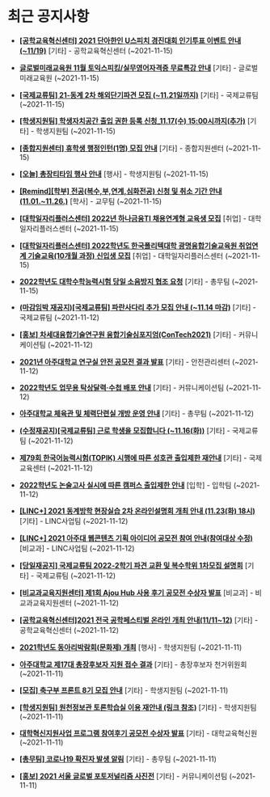 # 최근 공지사항

* **[[공학교육혁신센터] 2021 단아한인 U스피치 경진대회 인기투표 이벤트 안내(~11/19)](http://ajou.ac.kr/kr/ajou/notice.do?mode=view&amp;articleNo=114939&amp;article.offset=0&amp;articleLimit=30)**
 [기타] - 공학교육혁신센터 (~2021-11-15)

* **[글로벌미래교육원 11월 토익스피킹/실무영어자격증 무료특강 안내](http://ajou.ac.kr/kr/ajou/notice.do?mode=view&amp;articleNo=114934&amp;article.offset=0&amp;articleLimit=30)**
 [기타] - 글로벌미래교육원 (~2021-11-15)

* **[[국제교류팀] 21-동계 2차 해외단기파견 모집 (~11.21일까지)](http://ajou.ac.kr/kr/ajou/notice.do?mode=view&amp;articleNo=114933&amp;article.offset=0&amp;articleLimit=30)**
 [기타] - 국제교류팀 (~2021-11-15)

* **[[학생지원팀] 학생자치공간 출입 권한 등록 신청_11.17(수) 15:00시까지(추가)](http://ajou.ac.kr/kr/ajou/notice.do?mode=view&amp;articleNo=114932&amp;article.offset=0&amp;articleLimit=30)**
 [기타] - 학생지원팀 (~2021-11-15)

* **[[종합지원센터] 휴학생 행정인턴(1명) 모집 안내](http://ajou.ac.kr/kr/ajou/notice.do?mode=view&amp;articleNo=114929&amp;article.offset=0&amp;articleLimit=30)**
 [기타] - 종합지원센터 (~2021-11-15)

* **[[오늘] 총장티타임 행사 안내](http://ajou.ac.kr/kr/ajou/notice.do?mode=view&amp;articleNo=114928&amp;article.offset=0&amp;articleLimit=30)**
 [행사] - 학생지원팀 (~2021-11-15)

* **[[Remind][학부] 전공(복수,부,연계,심화전공) 신청 및 취소 기간 안내 (11.01.~11.26.)](http://ajou.ac.kr/kr/ajou/notice.do?mode=view&amp;articleNo=114924&amp;article.offset=0&amp;articleLimit=30)**
 [학사] - 교무팀 (~2021-11-15)

* **[[대학일자리플러스센터] 2022년 하나금융TI 채용연계형 교육생 모집](http://ajou.ac.kr/kr/ajou/notice.do?mode=view&amp;articleNo=114921&amp;article.offset=0&amp;articleLimit=30)**
 [취업] - 대학일자리플러스센터 (~2021-11-15)

* **[[대학일자리플러스센터] 2022학년도 한국폴리텍대학 광명융합기술교육원 취업연계 기술교육(10개월 과정) 신입생 모집](http://ajou.ac.kr/kr/ajou/notice.do?mode=view&amp;articleNo=114920&amp;article.offset=0&amp;articleLimit=30)**
 [취업] - 대학일자리플러스센터 (~2021-11-15)

* **[2022학년도 대학수학능력시험 당일 소음방지 협조 요청](http://ajou.ac.kr/kr/ajou/notice.do?mode=view&amp;articleNo=114919&amp;article.offset=0&amp;articleLimit=30)**
 [기타] - 총무팀 (~2021-11-15)

* **[(마감임박 재공지)[국제교류팀] 파란사다리 추가 모집 안내 (~11.14 마감)](http://ajou.ac.kr/kr/ajou/notice.do?mode=view&amp;articleNo=114891&amp;article.offset=0&amp;articleLimit=30)**
 [기타] - 국제교류팀 (~2021-11-12)

* **[[홍보] 차세대융합기술연구원 융합기술심포지엄(ConTech2021)](http://ajou.ac.kr/kr/ajou/notice.do?mode=view&amp;articleNo=114884&amp;article.offset=0&amp;articleLimit=30)**
 [기타] - 커뮤니케이션팀 (~2021-11-12)

* **[2021년 아주대학교 연구실 안전 공모전 결과 발표](http://ajou.ac.kr/kr/ajou/notice.do?mode=view&amp;articleNo=114883&amp;article.offset=0&amp;articleLimit=30)**
 [기타] - 안전관리센터 (~2021-11-12)

* **[2022학년도 업무용 탁상달력·수첩 배포 안내](http://ajou.ac.kr/kr/ajou/notice.do?mode=view&amp;articleNo=114882&amp;article.offset=0&amp;articleLimit=30)**
 [기타] - 커뮤니케이션팀 (~2021-11-12)

* **[아주대학교 체육관 및 체력단련실 개방 운영 안내](http://ajou.ac.kr/kr/ajou/notice.do?mode=view&amp;articleNo=114880&amp;article.offset=0&amp;articleLimit=30)**
 [기타] - 총무팀 (~2021-11-12)

* **[(수정재공지)[국제교류팀] 근로 학생을 모집합니다 (~11.16(화))](http://ajou.ac.kr/kr/ajou/notice.do?mode=view&amp;articleNo=114877&amp;article.offset=0&amp;articleLimit=30)**
 [기타] - 국제교류팀 (~2021-11-12)

* **[제79회 한국어능력시험(TOPIK) 시행에 따른 성호관 출입제한 재안내](http://ajou.ac.kr/kr/ajou/notice.do?mode=view&amp;articleNo=114874&amp;article.offset=0&amp;articleLimit=30)**
 [기타] - 국제교육센터 (~2021-11-12)

* **[2022학년도 논술고사 실시에 따른 캠퍼스 출입제한 안내](http://ajou.ac.kr/kr/ajou/notice.do?mode=view&amp;articleNo=114871&amp;article.offset=0&amp;articleLimit=30)**
 [입학] - 입학팀 (~2021-11-12)

* **[[LINC+] 2021 동계방학 현장실습 2차 온라인설명회 개최 안내 (11.23(화) 18시)](http://ajou.ac.kr/kr/ajou/notice.do?mode=view&amp;articleNo=114864&amp;article.offset=0&amp;articleLimit=30)**
 [기타] - LINC사업팀 (~2021-11-12)

* **[[LINC+] 2021 아주대 웹콘텐츠 기획 아이디어 공모전 참여 안내(참여대상 수정)](http://ajou.ac.kr/kr/ajou/notice.do?mode=view&amp;articleNo=114863&amp;article.offset=0&amp;articleLimit=30)**
 [비교과] - LINC사업팀 (~2021-11-12)

* **[[당일재공지] 국제교류팀 2022-2학기 파견 교환 및 복수학위 1차모집 설명회](http://ajou.ac.kr/kr/ajou/notice.do?mode=view&amp;articleNo=114861&amp;article.offset=0&amp;articleLimit=30)**
 [기타] - 국제교류팀 (~2021-11-12)

* **[[비교과교육지원센터] 제1회 Ajou Hub 사용 후기 공모전 수상자 발표](http://ajou.ac.kr/kr/ajou/notice.do?mode=view&amp;articleNo=114860&amp;article.offset=0&amp;articleLimit=30)**
 [비교과] - 비교과교육지원센터 (~2021-11-12)

* **[[공학교육혁신센터]2021 전국 공학페스티벌 온라인 개최 안내(11/11~12)](http://ajou.ac.kr/kr/ajou/notice.do?mode=view&amp;articleNo=114857&amp;article.offset=0&amp;articleLimit=30)**
 [기타] - 공학교육혁신센터 (~2021-11-12)

* **[2021학년도 동아리박람회(문화제) 개최](http://ajou.ac.kr/kr/ajou/notice.do?mode=view&amp;articleNo=114855&amp;article.offset=0&amp;articleLimit=30)**
 [행사] - 학생지원팀 (~2021-11-11)

* **[아주대학교 제17대 총장후보자 지원 접수 결과](http://ajou.ac.kr/kr/ajou/notice.do?mode=view&amp;articleNo=114851&amp;article.offset=0&amp;articleLimit=30)**
 [기타] - 총장후보자 천거위원회 (~2021-11-11)

* **[[모집] 축구부 프론트 8기 모집 안내](http://ajou.ac.kr/kr/ajou/notice.do?mode=view&amp;articleNo=114844&amp;article.offset=0&amp;articleLimit=30)**
 [기타] - 학생지원팀 (~2021-11-11)

* **[[학생지원팀] 원천정보관 토론학습실 이용 재안내 (링크 참조)](http://ajou.ac.kr/kr/ajou/notice.do?mode=view&amp;articleNo=114834&amp;article.offset=0&amp;articleLimit=30)**
 [기타] - 학생지원팀 (~2021-11-11)

* **[대학혁신지원사업 프로그램 참여후기 공모전 수상자 발표](http://ajou.ac.kr/kr/ajou/notice.do?mode=view&amp;articleNo=114833&amp;article.offset=0&amp;articleLimit=30)**
 [기타] - 대학교육혁신원 (~2021-11-11)

* **[[총무팀] 코로나19 확진자 발생 알림](http://ajou.ac.kr/kr/ajou/notice.do?mode=view&amp;articleNo=114831&amp;article.offset=0&amp;articleLimit=30)**
 [기타] - 총무팀 (~2021-11-11)

* **[[홍보] 2021 서울 글로벌 포토저널리즘 사진전](http://ajou.ac.kr/kr/ajou/notice.do?mode=view&amp;articleNo=114829&amp;article.offset=0&amp;articleLimit=30)**
 [기타] - 커뮤니케이션팀 (~2021-11-11)
